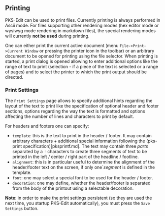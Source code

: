 
## Printing

PKS-Edit can be used to print files. Currently printing is always performed in Ascii mode. For files supporting other 
rendering modes (hex editor mode or wysiwyg mode rendering in markdown files), the special rendering modes will currently
**not be used** during printing.

One can either print the current active document (menu `File->Print->Current Window` or pressing the printer icon in the toolbar)
or an arbitrary document to be opened for printing using the file selector. When printing is started, a print dialog is opened
allowing to enter additional options like the range of text to print (selection - if a piece of the text is selected or a range of pages)
and to select the printer to which the print output should be directed.

### Print Settings

The `Print Settings` page allows to specify additional hints regarding the layout of the text to print like the specification of
optional header and footer sections, options regarding the way the text is formatted and options affecting the number of lines and
characters to print by default.

For headers and footers one can specify:

- `template`: this is the text to print in the header / footer. It may contain arbitrary characters + additional special information 
following the (pks-print specification)[pksprintf.md]. The text may contain three *parts* separated by a `!` characters to 
create three segments of text to be printed in the left / center / right part of the headline / footline.
- `alignment`: this is in particular useful to determine the alignment of the header/footer text on the screen, if only one`*segment* 
is defined in the template.
- `font`: one may select a special font to be used for the header / footer.
- `decoration`: one may define, whether the header/footer is separated from the body of the printout using a selectable decoration.

**Note**: in order to make the print settings persistent (so they are used the next time, you startup PKS-Edit automatically), you must press
the `Save Settings` button.
